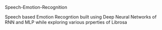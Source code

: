 Speech-Emotion-Recognition

Speech based Emotion Recogntion built using Deep Neural Networks of RNN and MLP while exploring various prperties of Librosa
